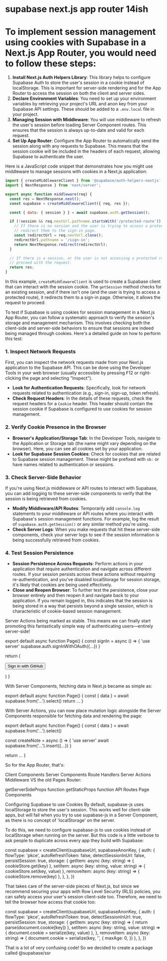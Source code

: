 # supabase next.js app router 14ish
# To implement session management using cookies with Supabase in a Next.js App Router, you would need to follow these steps:

1. **Install Next.js Auth Helpers Library**: This library helps to configure Supabase Auth to store the user's session in a cookie instead of localStorage. This is important for server-side rendering and for the App Router to access the session on both the client and server sides.
2. **Declare Environment Variables**: You need to set up your environment variables by retrieving your project's URL and anon key from your Supabase API settings. These should be added to a `.env.local` file in your project.
3. **Managing Session with Middleware**: You will use middleware to refresh the user's session before loading Server Component routes. This ensures that the session is always up-to-date and valid for each request.
4. **Set Up App Router**: Configure the App Router to automatically send the session along with any requests to Supabase. This means that the session cookie will be included in the headers of each request, allowing Supabase to authenticate the user.

Here is a JavaScript code snippet that demonstrates how you might use middleware to manage sessions with cookies in a Next.js application:

```javascript
import { createMiddlewareClient } from '@supabase/auth-helpers-nextjs';
import { NextResponse } from 'next/server';

export async function middleware(req) {
  const res = NextResponse.next();
  const supabase = createMiddlewareClient({ req, res });

  const { data: { session } } = await supabase.auth.getSession();

  if (!session && req.nextUrl.pathname.startsWith('/protected-route')) {
    // If there is no session and the user is trying to access a protected route,
    // redirect them to the sign-in page.
    const redirectUrl = req.nextUrl.clone();
    redirectUrl.pathname = '/sign-in';
    return NextResponse.redirect(redirectUrl);
  }

  // If there is a session, or the user is not accessing a protected route,
  // proceed with the request.
  return res;
}
```

In this example, `createMiddlewareClient` is used to create a Supabase client that can interact with the session cookie. The `getSession` method checks for an existing session, and if there isn't one (and the user is trying to access a protected route), it redirects them to a sign-in page. Otherwise, it allows the request to proceed.

To test if Supabase is using cookies for session management in a Next.js App Router, you can follow a systematic approach to verify the session's storage and management mechanism. This involves checking both the client-side and server-side behaviors to ensure that sessions are indeed being managed through cookies. Here's a detailed guide on how to perform this test:

### 1. Inspect Network Requests
First, you can inspect the network requests made from your Next.js application to the Supabase API. This can be done using the Developer Tools in your web browser (usually accessible by pressing F12 or right-clicking the page and selecting "Inspect").
- **Look for Authentication Requests**: Specifically, look for network requests related to authentication (e.g., sign-in, sign-up, token refresh).
- **Check Request Headers**: In the details of these requests, check the request headers for a `Cookie` header. This header should contain the session cookie if Supabase is configured to use cookies for session management.

### 2. Verify Cookie Presence in the Browser
- **Browser's Application/Storage Tab**: In the Developer Tools, navigate to the Application or Storage tab (the name might vary depending on the browser). Here, you can see all cookies set by your application.
- **Look for Supabase Session Cookies**: Check for cookies that are related to Supabase session management. These might be prefixed with `sb:` or have names related to authentication or sessions.

### 3. Check Server-Side Behavior
If you're using Next.js middleware or API routes to interact with Supabase, you can add logging to these server-side components to verify that the session is being retrieved from cookies.
- **Modify Middleware/API Routes**: Temporarily add `console.log` statements to your middleware or API routes where you interact with Supabase's session management functions. For example, log the result of `supabase.auth.getSession()` or any similar method you're using.
- **Check Server Logs**: When you make requests that hit these server-side components, check your server logs to see if the session information is being successfully retrieved from cookies.

### 4. Test Session Persistence
- **Session Persistence Across Requests**: Perform actions in your application that require authentication and navigate across different routes. If your session persists across these actions without requiring re-authentication, and you've disabled localStorage for session storage, it's likely that cookies are being used effectively.
- **Close and Reopen Browser**: To further test the persistence, close your browser entirely and then reopen it and navigate back to your application. If you remain logged in, this indicates that the session is being stored in a way that persists beyond a single session, which is characteristic of cookie-based session management.


Server Actions being marked as stable. This means we can finally start promoting this fantastically simple way of authenticating users—entirely server-side!

export default async function Page() {
  const signIn = async () => {
    'use server'
    supabase.auth.signInWithOAuth({...})
  }

  return (
    <form action={signIn}>
      <button>Sign in with GitHub</button>
    </form>
  )
}

With Server Components, fetching data in Next.js became as simple as:

export default async function Page() {
  const { data } = await supabase.from('...').select()
  return ...
}

With Server Actions, you can now place mutation logic alongside the Server Components responsible for fetching data and rendering the page:

export default async function Page() {
  const { data } = await supabase.from('...').select()

  const createNote = async () => {
    'use server'
    await supabase.from('...').insert({...})
  }

  return ...
}

So for the App Router, that's:

Client Components
Server Components
Route Handlers
Server Actions
Middleware
VS the old Pages Router:

getServerSideProps function
getStaticProps function
API Routes
Page Components




Configuring Supabase to use Cookies
By default, supabase-js uses localStorage to store the user's session. This works well for client-side apps, but will fail when you try to use supabase-js in a Server Component, as there is no concept of 'localStorage' on the server.

To do this, we need to configure supabase-js to use cookies instead of localStorage when running on the server. But this code is a little verbose to ask people to duplicate across every app they build with Supabase:

const supabase = createClient(supabaseUrl, supabaseAnonKey, {
  auth: {
    flowType: 'pkce',
    autoRefreshToken: false,
    detectSessionInUrl: false,
    persistSession: true,
    storage: {
      getItem: async (key: string) => {
        cookieStore.get(key)
      },
      setItem: async (key: string, value: string) => {
        cookieStore.set(key, value)
      },
      removeItem: async (key: string) => {
        cookieStore.remove(key)
      },
    },
  },
})

That takes care of the server-side pieces of Next.js, but since we recommend securing your apps with Row Level Security (RLS) policies, you can safely access your user's session client-side too. Therefore, we need to tell the browser how access that cookie too:

const supabase = createClient(supabaseUrl, supabaseAnonKey, {
  auth: {
    flowType: 'pkce',
    autoRefreshToken: true,
    detectSessionInUrl: true,
    persistSession: true,
    storage: {
      getItem: async (key: string) => {
        return parse(document.cookie[key])
      },
      setItem: async (key: string, value: string) => {
        document.cookie = serialize(key, value)
      },
    },
    removeItem: async (key: string) => {
      document.cookie = serialize(key, '', {
        maxAge: 0,
      })
    },
  },
})

That is a lot of very confusing code! So we decided to create a package called @supabase/ssr
